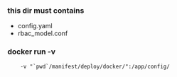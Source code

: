 ### this dir must contains 
* config.yaml
* rbac_model.conf


### docker run -v
```
    -v "`pwd`/manifest/deploy/docker/":/app/config/
```
